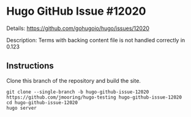 # Hugo GitHub Issue #12020

Details: <https://github.com/gohugoio/hugo/issues/12020>

Description: Terms with backing content file is not handled correctly in 0.123

## Instructions

Clone this branch of the repository and build the site.

```text
git clone --single-branch -b hugo-github-issue-12020 https://github.com/jmooring/hugo-testing hugo-github-issue-12020
cd hugo-github-issue-12020
hugo server
```
